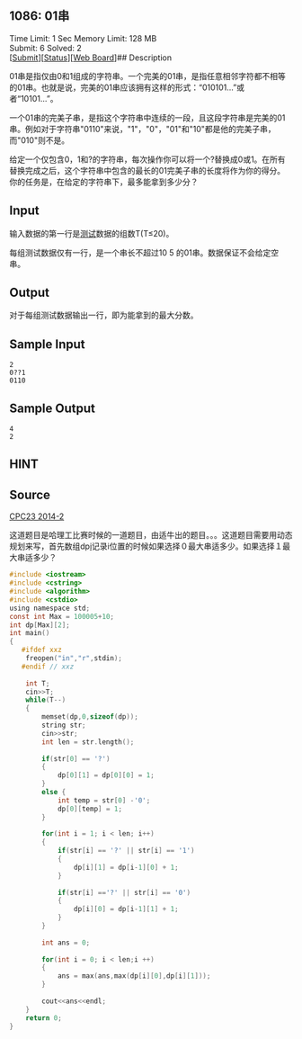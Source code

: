 ## 1086: 01串

 Time Limit: 1 Sec Memory Limit: 128 MB  
 Submit: 6 Solved: 2  
[[Submit][0]][[Status][1]][[Web Board][2]]## Description

01串是指仅由0和1组成的字符串。一个完美的01串，是指任意相邻字符都不相等的01串。也就是说，完美的01串应该拥有这样的形式：“010101...”或者“10101...”。

一个01串的完美子串，是指这个字符串中连续的一段，且这段字符串是完美的01串。例如对于字符串"0110"来说，"1"，"0"，"01"和"10"都是他的完美子串，而"010"则不是。

给定一个仅包含0，1和?的字符串，每次操作你可以将一个?替换成0或1。在所有替换完成之后，这个字符串中包含的最长的01完美子串的长度将作为你的得分。你的任务是，在给定的字符串下，最多能拿到多少分？

## Input

输入数据的第一行是[测试][3]数据的组数T(T≤20)。

每组测试数据仅有一行，是一个串长不超过10 5 的01串。数据保证不会给定空串。

## Output

对于每组测试数据输出一行，即为能拿到的最大分数。

## Sample Input

    2
    0??1
    0110

## Sample Output

    4
    2

## HINT

## Source

[CPC23 2014-2][4]

 这道题目是哈理工比赛时候的一道题目，由适牛出的题目。。。这道题目需要用动态规划来写，首先数组dp[i][2]记录i位置的时候如果选择０最大串适多少。如果选择１最大串适多少？


```c
#include <iostream>
#include <cstring>
#include <algorithm>
#include <cstdio>
using namespace std;
const int Max = 100005+10;
int dp[Max][2];
int main()
{
   #ifdef xxz
    freopen("in","r",stdin);
   #endif // xxz
 
    int T;
    cin>>T;
    while(T--)
    {
        memset(dp,0,sizeof(dp));
        string str;
        cin>>str;
        int len = str.length();
 
        if(str[0] == '?')
        {
            dp[0][1] = dp[0][0] = 1;
        }
        else {
            int temp = str[0] -'0';
            dp[0][temp] = 1;
        }
 
        for(int i = 1; i < len; i++)
        {
            if(str[i] == '?' || str[i] == '1')
            {
                dp[i][1] = dp[i-1][0] + 1;
            }
 
            if(str[i] =='?' || str[i] == '0')
            {
                dp[i][0] = dp[i-1][1] + 1;
            }
        }
 
        int ans = 0;
 
        for(int i = 0; i < len;i ++)
        {
            ans = max(ans,max(dp[i][0],dp[i][1]));
        }
 
        cout<<ans<<endl;
    }
    return 0;
}

```

[0]: http://192.168.2.205/submitpage.php?id=1086
[1]: http://192.168.2.205/problemstatus.php?id=1086
[2]: http://192.168.2.205/bbs.php?pid=1086
[3]: http://lib.csdn.net/base/softwaretest
[4]: http://192.168.2.205/problemset.php?search=CPC23%202014-2